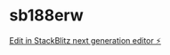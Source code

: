 # sb188erw

[Edit in StackBlitz next generation editor ⚡️](https://stackblitz.com/~/github.com/priveight02/sb188erw)